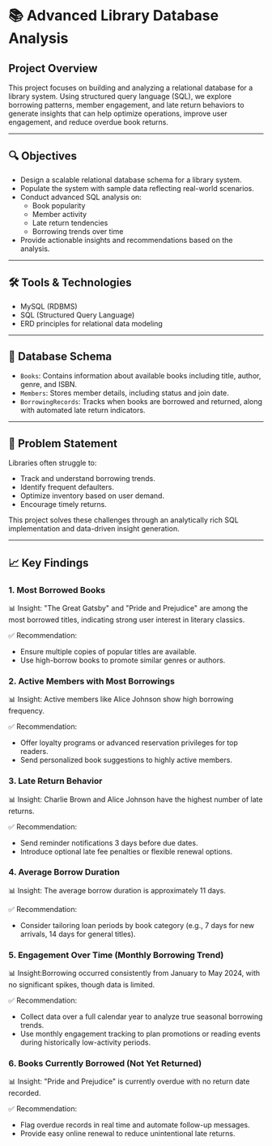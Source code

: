 # 📚 Advanced Library Database Analysis

## Project Overview

This project focuses on building and analyzing a relational database for a library system. Using structured query language (SQL), we explore borrowing patterns, member engagement, and late return behaviors to generate insights that can help optimize operations, improve user engagement, and reduce overdue book returns.

---

## 🔍 Objectives

- Design a scalable relational database schema for a library system.
- Populate the system with sample data reflecting real-world scenarios.
- Conduct advanced SQL analysis on:
  - Book popularity
  - Member activity
  - Late return tendencies
  - Borrowing trends over time
- Provide actionable insights and recommendations based on the analysis.

---

## 🛠 Tools & Technologies

- MySQL (RDBMS)
- SQL (Structured Query Language)
- ERD principles for relational data modeling

---

## 🧩 Database Schema

- `Books`: Contains information about available books including title, author, genre, and ISBN.
- `Members`: Stores member details, including status and join date.
- `BorrowingRecords`: Tracks when books are borrowed and returned, along with automated late return indicators.

---

## 📌 Problem Statement

Libraries often struggle to:
- Track and understand borrowing trends.
- Identify frequent defaulters.
- Optimize inventory based on user demand.
- Encourage timely returns.

This project solves these challenges through an analytically rich SQL implementation and data-driven insight generation.

---

## 📈 Key Findings

### 1. Most Borrowed Books
📊 Insight: "The Great Gatsby" and "Pride and Prejudice" are among the most borrowed titles, indicating strong user interest in literary classics.

✅ Recommendation:
- Ensure multiple copies of popular titles are available.
- Use high-borrow books to promote similar genres or authors.

### 2. Active Members with Most Borrowings
📊 Insight: Active members like Alice Johnson show high borrowing frequency.

✅ Recommendation:
- Offer loyalty programs or advanced reservation privileges for top readers.
- Send personalized book suggestions to highly active members.

 ### 3. Late Return Behavior
 📊 Insight: Charlie Brown and Alice Johnson have the highest number of late returns.

✅ Recommendation:
- Send reminder notifications 3 days before due dates.
- Introduce optional late fee penalties or flexible renewal options.

 ### 4. Average Borrow Duration
 📊 Insight: The average borrow duration is approximately 11 days.

✅ Recommendation:
- Consider tailoring loan periods by book category (e.g., 7 days for new arrivals, 14 days for general titles).

### 5. Engagement Over Time (Monthly Borrowing Trend)
📊 Insight:Borrowing occurred consistently from January to May 2024, with no significant spikes, though data is limited.

✅ Recommendation:
- Collect data over a full calendar year to analyze true seasonal borrowing trends.
- Use monthly engagement tracking to plan promotions or reading events during historically low-activity periods.

### 6. Books Currently Borrowed (Not Yet Returned)
📊 Insight: "Pride and Prejudice" is currently overdue with no return date recorded.

✅ Recommendation:
- Flag overdue records in real time and automate follow-up messages.
- Provide easy online renewal to reduce unintentional late returns.
